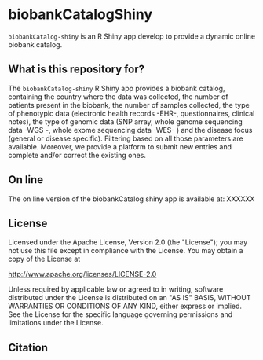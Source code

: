 # biobankCatalogShiny

`biobankCatalog-shiny` is an R Shiny app develop to provide a dynamic online biobank catalog. 

## What is this repository for?

The `biobankCatalog-shiny` R Shiny app provides a biobank catalog, containing the country where the data was collected, the number of patients present in the biobank, the number of samples collected, the type of phenotypic data (electronic health records -EHR-, questionnaires, clinical notes), the type of genomic data (SNP array, whole genome sequencing data -WGS -, whole exome sequencing data -WES- ) and the disease focus (general or disease specific). Filtering based on all those parameters are available. Moreover, we provide a platform to submit new entries and complete and/or correct the existing ones. 

## On line
The on line version of the biobankCatalog shiny app is available at: 
XXXXXX

## License
Licensed under the Apache License, Version 2.0 (the "License");
you may not use this file except in compliance with the License.
You may obtain a copy of the License at

http://www.apache.org/licenses/LICENSE-2.0

Unless required by applicable law or agreed to in writing, software
distributed under the License is distributed on an "AS IS" BASIS,
WITHOUT WARRANTIES OR CONDITIONS OF ANY KIND, either express or implied.
See the License for the specific language governing permissions and
limitations under the License.


## Citation 

